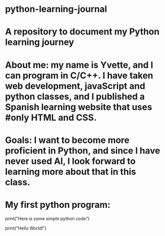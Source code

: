# python-learning-journal
# A repository to document my Python learning journey

# About me: my name is Yvette, and I can program in C/C++.  I have taken web development, javaScript and python classes, and I published a Spanish learning website that uses #only HTML and CSS.
# Goals: I want to become more proficient in Python, and since I have never used AI, I look forward to learning more about that in this class.

# My first python program:  

print("Here is some simple python code")

print("Hello World!")
